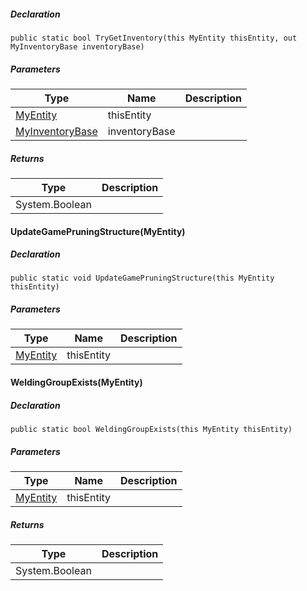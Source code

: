 
##### Declaration

```
public static bool TryGetInventory(this MyEntity thisEntity, out MyInventoryBase inventoryBase)
```

##### Parameters

| Type | Name | Description |
| --- | --- | --- |
| [MyEntity](https://keensoftwarehouse.github.io/SpaceEngineersModAPI/api/VRage.Game.Entity.MyEntity.html) | thisEntity |     |
| [MyInventoryBase](https://keensoftwarehouse.github.io/SpaceEngineersModAPI/api/VRage.Game.Entity.MyInventoryBase.html) | inventoryBase |     |

##### Returns

| Type | Description |
| --- | --- |
| System.Boolean |     |

#### UpdateGamePruningStructure(MyEntity)

##### Declaration

```
public static void UpdateGamePruningStructure(this MyEntity thisEntity)
```

##### Parameters

| Type | Name | Description |
| --- | --- | --- |
| [MyEntity](https://keensoftwarehouse.github.io/SpaceEngineersModAPI/api/VRage.Game.Entity.MyEntity.html) | thisEntity |     |

#### WeldingGroupExists(MyEntity)

##### Declaration

```
public static bool WeldingGroupExists(this MyEntity thisEntity)
```

##### Parameters

| Type | Name | Description |
| --- | --- | --- |
| [MyEntity](https://keensoftwarehouse.github.io/SpaceEngineersModAPI/api/VRage.Game.Entity.MyEntity.html) | thisEntity |     |

##### Returns

| Type | Description |
| --- | --- |
| System.Boolean |     |